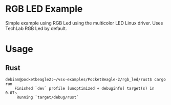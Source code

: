 # RGB LED Example

Simple example using RGB Led using the multicolor LED Linux driver. Uses TechLab RGB Led by default.

# Usage

## Rust

```console
debian@pocketbeagle2:~/vsx-examples/PocketBeagle-2/rgb_led/rust$ cargo run
    Finished `dev` profile [unoptimized + debuginfo] target(s) in 0.07s
     Running `target/debug/rust`
```
